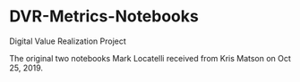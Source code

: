 # DVR-Metrics-Notebooks
Digital Value Realization Project

The original two notebooks Mark Locatelli received from Kris Matson on Oct 25, 2019.
